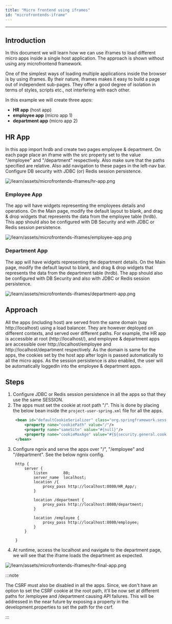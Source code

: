 ```yaml
---
title: "Micro frontend using iframes"
id: "microfrontends-iframe"
---
```

---

## Introduction

In this document we will learn how we can use iframes to load different micro apps inside a single host application. The approach is shown without using any microfrontend framework. 

One of the simplest ways of loading multiple applications inside the browser is by using iframes. By their nature, iframes makes it easy to build a page out of independent sub-pages. They offer a good degree of isolation in terms of styles, scripts etc., not interfering with each other.


In this example we will create three apps:
- **HR app** (host app)
- **employee app** (micro app 1)
- **department app** (micro app 2)


## HR App

In this app import hrdb and create two pages employee & department. On each page place an iframe with the src property set to the value "/employee" and "/department" respectively. Also make sure that the paths specified are relative. Also add navigation to these pages in the left-nav bar. Configure DB security with JDBC (or) Redis session persistence. 

![/learn/assets/microfrontends-iframes/hr-app.png](/learn/assets/microfrontends-iframes/hr-app.png)

### Employee App

The app will have widgets representing the employees details and operations. On the Main page, modify the default layout to blank, and drag & drop widgets that represents the data from the employee table (hrdb). This app should also be configured with DB Security and with JDBC or Redis session persistence.

![/learn/assets/microfrontends-iframes/employee-app.png](/learn/assets/microfrontends-iframes/employee-app.png)


### Department App

The app will have widgets representing the department details. On the Main page, modify the default layout to blank, and drag & drop widgets that represents the data from the department table (hrdb). The app should also be configured with DB Security and also with JDBC or Redis session persistence.

![/learn/assets/microfrontends-iframes/department-app.png](/learn/assets/microfrontends-iframes/department-app.png)

## Approach

All the apps (including host) are served from the same domain (say http://localhost) using a load balancer. They are however deployed on different contexts, and served over different paths. For example, the HR app is accessible at root (http://localhost/), and employee & department apps are accessible over http://localhost/employee and http://localhost/department respectively. As the domain is same for the apps, the cookies set by the host app after login is passed automatically to all the micro apps. As the session persistence is also enabled, the user will be automatically loggedIn into the employee & department apps.  

## Steps

1. Configure JDBC or Redis session persistence in all the apps so that they use the same SESSION.
2. The apps must set the cookie at root path "/". This is done by placing the below bean inside the `project-user-spring.xml` file for all the apps.
   ```xml    
    <bean id="defaultCookieSerializer" class="org.springframework.session.web.http.DefaultCookieSerializer">
        <property name="cookiePath" value="/"/>
        <property name="sameSite" value="#{null}"/>
        <property name="cookieMaxAge" value="#{${security.general.cookie.maxAge} * 60}"/>
    </bean>
    ``` 
3. Configure ngnix and serve the apps over "/", "/employee" and "/department". See the below ngnix config. 
   ```    
    http {
        server {
            listen       80;
            server_name  localhost;
            location /{
                proxy_pass http://localhost:8080/HR_App/;
            }
            
            location /department {
                proxy_pass http://localhost:8080/department;
            }
            
            location /employee {
                proxy_pass http://localhost:8080/employee;
            }
        }

    }
    ```
4. At runtime, access the localhost and navigate to the department page, we will see that the iframe loads the department as expected.  

 ![/learn/assets/microfrontends-iframes/hr-final-app.png](/learn/assets/microfrontends-iframes/hr-final-app.png)

:::note

The CSRF must also be disabled in all the apps. Since, we don't have an option to set the CSRF cookie at the root path, it'll be now set at different paths for /employee and /department causing API failures. This will be addressed in the near future by exposing a property in the development.properties to set the path for the csrf.

:::

